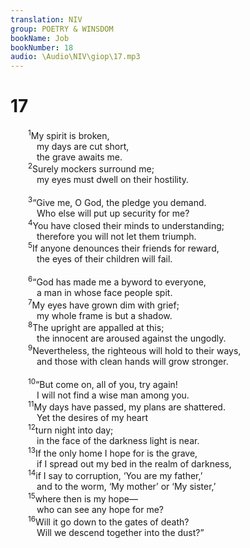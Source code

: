 ```yaml
---
translation: NIV
group: POETRY & WINSDOM
bookName: Job 
bookNumber: 18
audio: \Audio\NIV\giop\17.mp3
---
```


<div class="title"><h1>17</h1></div>
<span class="verse giop_17_1">  <sup>1</sup>My spirit is broken, <br/>   my days are cut short, <br/>   the grave awaits me. <br/></span>
<span class="verse giop_17_2">  <sup>2</sup>Surely mockers surround me; <br/>   my eyes must dwell on their hostility. <br/><br/></span>
<span class="verse giop_17_3">  <sup>3</sup>“Give me, O God, the pledge you demand. <br/>   Who else will put up security for me? <br/></span>
<span class="verse giop_17_4">  <sup>4</sup>You have closed their minds to understanding; <br/>   therefore you will not let them triumph. <br/></span>
<span class="verse giop_17_5">  <sup>5</sup>If anyone denounces their friends for reward, <br/>   the eyes of their children will fail. <br/><br/></span>
<span class="verse giop_17_6">  <sup>6</sup>“God has made me a byword to everyone, <br/>   a man in whose face people spit. <br/></span>
<span class="verse giop_17_7">  <sup>7</sup>My eyes have grown dim with grief; <br/>   my whole frame is but a shadow. <br/></span>
<span class="verse giop_17_8">  <sup>8</sup>The upright are appalled at this; <br/>   the innocent are aroused against the ungodly. <br/></span>
<span class="verse giop_17_9">  <sup>9</sup>Nevertheless, the righteous will hold to their ways, <br/>   and those with clean hands will grow stronger. <br/><br/></span>
<span class="verse giop_17_10">  <sup>10</sup>“But come on, all of you, try again! <br/>   I will not find a wise man among you. <br/></span>
<span class="verse giop_17_11">  <sup>11</sup>My days have passed, my plans are shattered. <br/>   Yet the desires of my heart <br/></span>
<span class="verse giop_17_12">  <sup>12</sup>turn night into day; <br/>   in the face of the darkness light is near. <br/></span>
<span class="verse giop_17_13">  <sup>13</sup>If the only home I hope for is the grave, <br/>   if I spread out my bed in the realm of darkness, <br/></span>
<span class="verse giop_17_14">  <sup>14</sup>if I say to corruption, ‘You are my father,’ <br/>   and to the worm, ‘My mother’ or ‘My sister,’ <br/></span>
<span class="verse giop_17_15">  <sup>15</sup>where then is my hope— <br/>   who can see any hope for me? <br/></span>
<span class="verse giop_17_16">  <sup>16</sup>Will it go down to the gates of death? <br/>   Will we descend together into the dust?” <br/></span>
